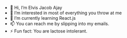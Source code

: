 - 👋 Hi, I’m Elvis Jacob Ajay
- 👀 I’m interested in most of everything you throw at me
- 🌱 I’m currently learning React.js
- 📫 You can reach me by slipping into my emails.
- ⚡ Fun fact: You are lactose intolerant.
<!---
Beerbom/Beerbom is a ✨ special ✨ repository because its `README.md` (this file) appears on your GitHub profile.
You can click the Preview link to take a look at your changes.
--->
